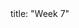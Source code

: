 <frontmatter>
title: "Week 7"
</frontmatter>

<panel header="{{glyphicon_flag}} Outcomes" popup-url="{{baseUrl}}/schedule/week7/outcomes.html" expanded no-close>
  <include src="outcomes.md#main" />
</panel>

<panel header="{{glyphicon_check}} Todo" no-close>
  <include src="todo.md" />
</panel>

<panel header=":raising_hand: Tutorial 7" no-close>
  <include src="tutorial.md" />
</panel>

<panel header="{{glyphicon_blackboard}} Lecture 7" no-close>
  <include src="lecture.md" />
</panel>
